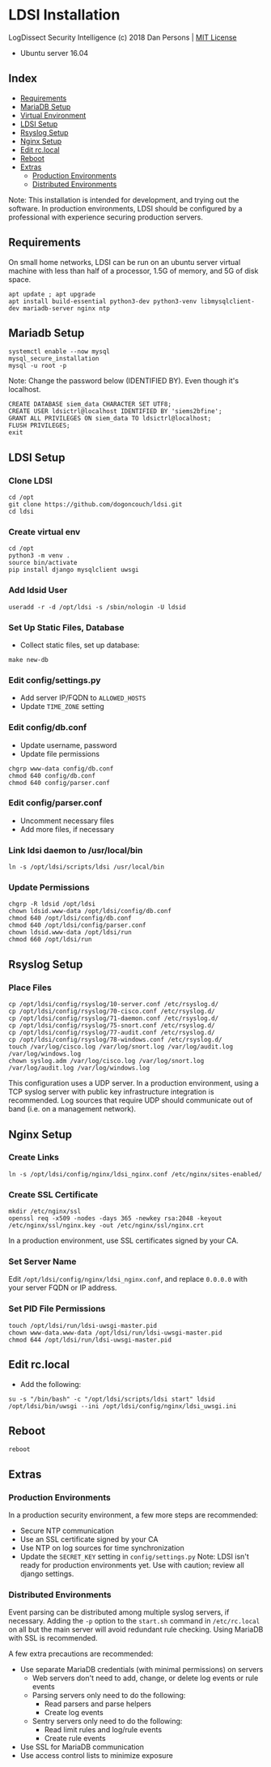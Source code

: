 # LDSI Installation
LogDissect Security Intelligence (c) 2018 Dan Persons | [MIT License](../LICENSE)

- Ubuntu server 16.04

## Index

- [Requirements](#requirements)
- [MariaDB Setup](#mariadb-setup)
- [Virtual Environment](#virtual-environment)
- [LDSI Setup](#ldsi-setup)
- [Rsyslog Setup](#rsyslog-setup)
- [Nginx Setup](#nginx-setup)
- [Edit rc.local](#edit-rclocal)
- [Reboot](#reboot)
- [Extras](#extras)
  - [Production Environments](#production-environments)
  - [Distributed Environments](#distributed-environments)

Note: This installation is intended for development, and trying out the software. In production environments, LDSI should be configured by a professional with experience securing production servers.

## Requirements
On small home networks, LDSI can be run on an ubuntu server virtual machine with less than half of a processor, 1.5G of memory, and 5G of disk space.
```
apt update ; apt upgrade
apt install build-essential python3-dev python3-venv libmysqlclient-dev mariadb-server nginx ntp
```

## Mariadb Setup
```
systemctl enable --now mysql
mysql_secure_installation
mysql -u root -p
```
Note: Change the password below (IDENTIFIED BY). Even though it's localhost.
```
CREATE DATABASE siem_data CHARACTER SET UTF8;
CREATE USER ldsictrl@localhost IDENTIFIED BY 'siems2bfine';
GRANT ALL PRIVILEGES ON siem_data TO ldsictrl@localhost;
FLUSH PRIVILEGES;
exit
```

## LDSI Setup
### Clone LDSI
```
cd /opt
git clone https://github.com/dogoncouch/ldsi.git
cd ldsi
```

### Create virtual env
```
cd /opt
python3 -m venv .
source bin/activate
pip install django mysqlclient uwsgi
```

### Add ldsid User
```
useradd -r -d /opt/ldsi -s /sbin/nologin -U ldsid
```

### Set Up Static Files, Database
- Collect static files, set up database:
```
make new-db
```

### Edit config/settings.py
- Add server IP/FQDN to `ALLOWED_HOSTS`
- Update `TIME_ZONE` setting

### Edit config/db.conf
- Update username, password
- Update file permissions
```
chgrp www-data config/db.conf
chmod 640 config/db.conf
chmod 640 config/parser.conf
```

### Edit config/parser.conf
- Uncomment necessary files
- Add more files, if necessary

### Link ldsi daemon to /usr/local/bin
```
ln -s /opt/ldsi/scripts/ldsi /usr/local/bin
```

### Update Permissions
```
chgrp -R ldsid /opt/ldsi
chown ldsid.www-data /opt/ldsi/config/db.conf
chmod 640 /opt/ldsi/config/db.conf
chmod 640 /opt/ldsi/config/parser.conf
chown ldsid.www-data /opt/ldsi/run
chmod 660 /opt/ldsi/run
```

## Rsyslog Setup
### Place Files
```
cp /opt/ldsi/config/rsyslog/10-server.conf /etc/rsyslog.d/
cp /opt/ldsi/config/rsyslog/70-cisco.conf /etc/rsyslog.d/
cp /opt/ldsi/config/rsyslog/71-daemon.conf /etc/rsyslog.d/
cp /opt/ldsi/config/rsyslog/75-snort.conf /etc/rsyslog.d/
cp /opt/ldsi/config/rsyslog/77-audit.conf /etc/rsyslog.d/
cp /opt/ldsi/config/rsyslog/78-windows.conf /etc/rsyslog.d/
touch /var/log/cisco.log /var/log/snort.log /var/log/audit.log /var/log/windows.log
chown syslog.adm /var/log/cisco.log /var/log/snort.log /var/log/audit.log /var/log/windows.log
```
This configuration uses a UDP server. In a production environment, using a TCP syslog server with public key infrastructure integration is recommended. Log sources that require UDP should communicate out of band (i.e. on a management network).

## Nginx Setup
### Create Links
```
ln -s /opt/ldsi/config/nginx/ldsi_nginx.conf /etc/nginx/sites-enabled/
```

### Create SSL Certificate
```
mkdir /etc/nginx/ssl
openssl req -x509 -nodes -days 365 -newkey rsa:2048 -keyout /etc/nginx/ssl/nginx.key -out /etc/nginx/ssl/nginx.crt
```
In a production environment, use SSL certificates signed by your CA.

### Set Server Name
Edit `/opt/ldsi/config/nginx/ldsi_nginx.conf`, and replace `0.0.0.0` with your server FQDN or IP address.

### Set PID File Permissions
```
touch /opt/ldsi/run/ldsi-uwsgi-master.pid
chown www-data.www-data /opt/ldsi/run/ldsi-uwsgi-master.pid
chmod 644 /opt/ldsi/run/ldsi-uwsgi-master.pid
```

## Edit rc.local
- Add the following:
```
su -s "/bin/bash" -c "/opt/ldsi/scripts/ldsi start" ldsid
/opt/ldsi/bin/uwsgi --ini /opt/ldsi/config/nginx/ldsi_uwsgi.ini
```

## Reboot
```
reboot
```

## Extras
### Production Environments
In a production security environment, a few more steps are recommended:
- Secure NTP communication
- Use an SSL certificate signed by your CA
- Use NTP on log sources for time synchronization
- Update the `SECRET_KEY` setting in `config/settings.py`
Note: LDSI isn't ready for production environments yet. Use with caution; review all django settings.

### Distributed Environments
Event parsing can be distributed among multiple syslog servers, if necessary. Adding the `-p` option to the `start.sh` command in `/etc/rc.local` on all but the main server will avoid redundant rule checking. Using MariaDB with SSL is recommended.

A few extra precautions are recommended:
- Use separate MariaDB credentials (with minimal permissions) on servers
  - Web servers don't need to add, change, or delete log events or rule events
  - Parsing servers only need to do the following:
    - Read parsers and parse helpers
    - Create log events
  - Sentry servers only need to do the following:
    - Read limit rules and log/rule events
    - Create rule events
- Use SSL for MariaDB communication
- Use access control lists to minimize exposure
